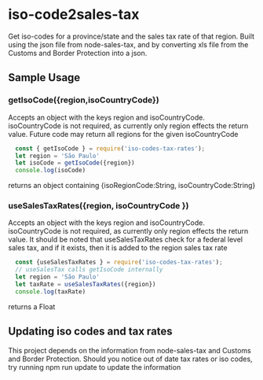 # iso-code2sales-tax

Get iso-codes for a province/state and the sales tax rate of that region. Built using the json file from node-sales-tax, and by converting xls file from the Customs and Border Protection into a json.
## Sample Usage
### getIsoCode({region,isoCountryCode})
Accepts an object with the keys region and isoCountryCode. isoCountryCode is not required, as currently only region effects the return value. Future code may return all regions for the given isoCountryCode
```js
  const { getIsoCode } = require('iso-codes-tax-rates');
  let region = 'São Paulo'
  let isoCode = getIsoCode({region})
  console.log(isoCode)
```
returns an object containing {isoRegionCode:String, isoCountryCode:String}


### useSalesTaxRates({region, isoCountryCode })
Accepts an object with the keys region and isoCountryCode. isoCountryCode is not required, as currently only region effects the return value. It should be noted that useSalesTaxRates check for a federal level sales tax, and if it exists, then it is added to the region sales tax rate
```js
  const {useSalesTaxRates } = require('iso-codes-tax-rates');
  // useSalesTax calls getIsoCode internally
  let region = 'São Paulo'
  let taxRate = useSalesTaxRates({region})
  console.log(taxRate)
```
returns a Float


## Updating iso codes and tax rates
This project depends on the information from node-sales-tax and Customs and Border Protection. Should you notice out of date tax rates or iso codes, try running npm run update to update the information